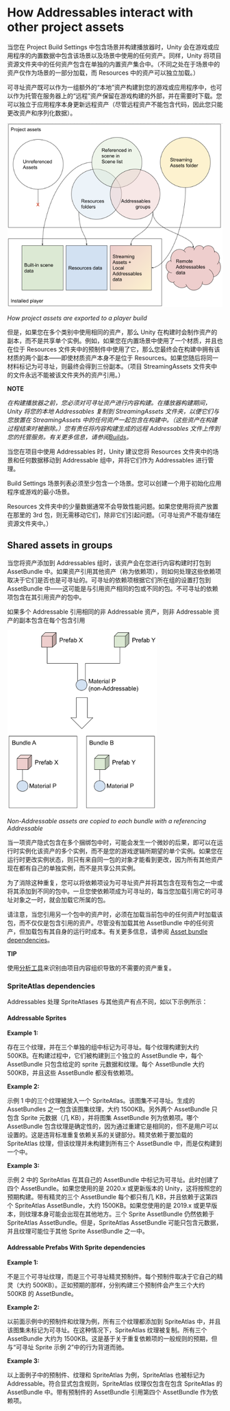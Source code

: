 # How Addressables interact with other project assets

当您在 Project Build Settings 中包含场景并构建播放器时，Unity 会在游戏或应用程序的内置数据中包含该场景以及场景中使用的任何资产。同样，Unity 将项目资源文件夹中的任何资产包含在单独的内置资产集合中。（不同之处在于场景中的资产仅作为场景的一部分加载，而 Resources 中的资产可以独立加载。）

可寻址资产既可以作为一组额外的“本地”资产构建到您的游戏或应用程序中，也可以作为托管在服务器上的“远程”资产保留在游戏构建的外部，并在需要时下载。您可以独立于应用程序本身更新远程资产（尽管远程资产不能包含代码，因此您只能更改资产和序列化数据）。

![](addr_interact_baloons.png)

*How project assets are exported to a player build*

但是，如果您在多个类别中使用相同的资产，那么 Unity 在构建时会制作资产的副本，而不是共享单个实例。例如，如果您在内置场景中使用了一个材质，并且也在位于 Resources 文件夹中的预制件中使用了它，那么您最终会在构建中拥有该材质的两个副本——即使材质资产本身不是位于 Resources。如果您随后将同一材料标记为可寻址，则最终会得到三份副本。（项目 StreamingAssets 文件夹中的文件永远不能被该文件夹外的资产引用。）

**NOTE**

*在构建播放器之前，您必须对可寻址资产进行内容构建。在播放器构建期间，Unity 将您的本地 Addressables 复制到 StreamingAssets 文件夹，以便它们与您放置在 StreamingAssets 中的任何资产一起包含在构建中。（这些资产在构建过程结束时被删除。）您有责任将内容构建生成的远程 Addressables 文件上传到您的托管服务。有关更多信息，请参阅[Builds](https://docs.unity3d.com/Packages/com.unity.addressables@1.19/manual/Builds.html)。*

当您在项目中使用 Addressables 时，Unity 建议您将 Resources 文件夹中的场景和任何数据移动到 Addressable 组中，并将它们作为 Addressables 进行管理。

Build Settings 场景列表必须至少包含一个场景。您可以创建一个用于初始化应用程序或游戏的最小场景。

Resources 文件夹中的少量数据通常不会导致性能问题。如果您使用将资产放置在那里的 3rd 包，则无需移动它们，除非它们引起问题。（可寻址资产不能存储在资源文件夹中。）

## Shared assets in groups

当您将资产添加到 Addressables 组时，该资产会在您进行内容构建时打包到 AssetBundle 中。如果资产引用其他资产（称为依赖项），则如何处理这些依赖项取决于它们是否也是可寻址的。可寻址的依赖项根据它们所在组的设置打包到 AssetBundle 中——这可能是与引用资产相同的包或不同的包。不可寻址的依赖项包含在其引用资产的包中。

如果多个 Addressable 引用相同的非 Addressable 资产，则非 Addressable 资产的副本包含在每个包含引用

![](addr_interact_shared.png)

*Non-Addressable assets are copied to each bundle with a referencing Addressable*

当一项资产隐式包含在多个捆绑包中时，可能会发生一个微妙的后果，即可以在运行时实例化该资产的多个实例，而不是您的游戏逻辑所期望的单个实例。如果您在运行时更改实例状态，则只有来自同一包的对象才能看到更改，因为所有其他资产现在都有自己的单独实例，而不是共享公共实例。

为了消除这种重复，您可以将依赖项设为可寻址资产并将其包含在现有包之一中或将其添加到不同的包中。一旦您使依赖项成为可寻址的，每当您加载引用它的可寻址对象之一时，就会加载它所属的包。

请注意，当您引用另一个包中的资产时，必须在加载当前包中的任何资产时加载该包，而不仅仅是包含引用的资产。尽管没有加载其他 AssetBundle 中的任何资产，但加载包有其自身的运行时成本。有关更多信息，请参阅 [Asset bundle dependencies](https://docs.unity3d.com/Packages/com.unity.addressables@1.19/manual/MemoryManagement.html#assetbundle-dependencies)。

**TIP**

使用[分析工具](https://docs.unity3d.com/Packages/com.unity.addressables@1.19/manual/AnalyzeTool.html)来识别由项目内容组织导致的不需要的资产重复。

### SpriteAtlas dependencies

Addressables 处理 SpriteAtlases 与其他资产有点不同，如以下示例所示：

#### Addressable Sprites

**Example 1:**

存在三个纹理，并在三个单独的组中标记为可寻址。每个纹理构建到大约 500KB。在构建过程中，它们被构建到三个独立的 AssetBundle 中，每个 AssetBundle 只包含给定的 sprite 元数据和纹理。每个 AssetBundle 大约 500KB，并且这些 AssetBundle 都没有依赖项。

**Example 2:**

示例 1 中的三个纹理被放入一个 SpriteAtlas。该图集不可寻址。生成的 AssetBundles 之一包含该图集纹理，大约 1500KB。另外两个 AssetBundle 只包含 Sprite 元数据（几 KB），并将图集 AssetBundle 列为依赖项。哪个 AssetBundle 包含纹理是确定性的，因为通过重建它是相同的，但不是用户可以设置的。这是违背标准重复依赖关系的关键部分。精灵依赖于要加载的 SpriteAtlas 纹理，但该纹理并未构建到所有三个 AssetBundle 中，而是仅构建到一个中。

**Example 3:**

示例 2 中的 SpriteAtlas 在其自己的 AssetBundle 中标记为可寻址。此时创建了四个 AssetBundle。如果您使用的是 2020.x 或更新版本的 Unity，这将按照您的预期构建。带有精灵的三个 AssetBundle 每个都只有几 KB，并且依赖于这第四个 SpriteAtlas AssetBundle，大约 1500KB。如果您使用的是 2019.x 或更早版本，则纹理本身可能会出现在其他地方。三个 Sprite AssetBundle 仍然依赖于 SpriteAtlas AssetBundle。但是，SpriteAtlas AssetBundle 可能只包含元数据，并且纹理可能位于其他 Sprite AssetBundle 之一中。

#### Addressable Prefabs With Sprite dependencies

**Example 1:**

不是三个可寻址纹理，而是三个可寻址精灵预制件。每个预制件取决于它自己的精灵（大约 500KB）。正如预期的那样，分别构建三个预制件会产生三个大约 500KB 的 AssetBundle。

**Example 2:**

以前面示例中的预制件和纹理为例，所有三个纹理都添加到 SpriteAtlas 中，并且该图集未标记为可寻址。在这种情况下，SpriteAtlas 纹理被复制。所有三个 AssetBundle 大约为 1500KB。这是基于关于重复依赖项的一般规则的预期，但与“可寻址 Sprite 示例 2”中的行为背道而驰。

**Example 3:**

以上面例子中的预制件、纹理和 SpriteAtlas 为例，SpriteAtlas 也被标记为 Addressable。符合显式包含规则，SpriteAtlas 纹理仅包含在包含 SpriteAtlas 的 AssetBundle 中。带有预制件的 AssetBundle 引用第四个 AssetBundle 作为依赖项。